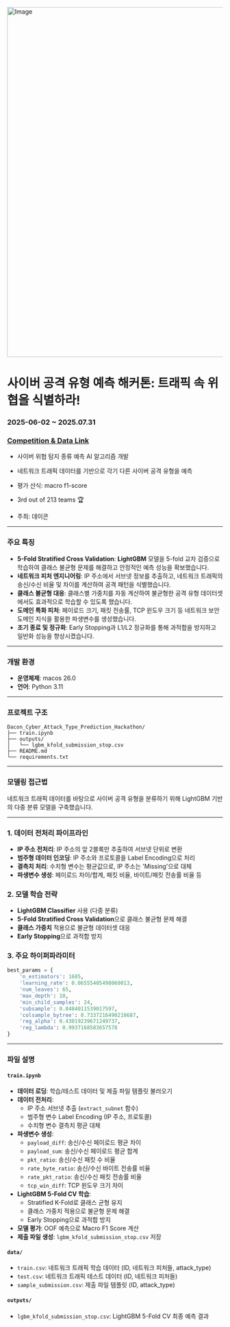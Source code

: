 <img width="1054" height="816" alt="Image" src="https://github.com/user-attachments/assets/68e924ae-1f03-489e-8a64-d3331bb117f6" />  

# 사이버 공격 유형 예측 해커톤: 트래픽 속 위협을 식별하라!  

### **2025-06-02 ~ 2025.07.31**
### [Competition & Data Link](https://dacon.io/competitions/open/236502/overview/description)
- 사이버 위협 탐지 종류 예측 AI 알고리즘 개발
- 네트워크 트래픽 데이터를 기반으로 각기 다른 사이버 공격 유형을 예측


- 평가 산식: macro f1-score  

- 3rd out of 213 teams 🏆

- 주최: 데이콘  
---

### **주요 특징**

- **5-Fold Stratified Cross Validation**: **LightGBM** 모델을 5-fold 교차 검증으로 학습하여 클래스 불균형 문제를 해결하고 안정적인 예측 성능을 확보했습니다.
- **네트워크 피처 엔지니어링**: IP 주소에서 서브넷 정보를 추출하고, 네트워크 트래픽의 송신/수신 비율 및 차이를 계산하여 공격 패턴을 식별했습니다.
- **클래스 불균형 대응**: 클래스별 가중치를 자동 계산하여 불균형한 공격 유형 데이터셋에서도 효과적으로 학습할 수 있도록 했습니다.
- **도메인 특화 피처**: 페이로드 크기, 패킷 전송률, TCP 윈도우 크기 등 네트워크 보안 도메인 지식을 활용한 파생변수를 생성했습니다.
- **조기 종료 및 정규화**: Early Stopping과 L1/L2 정규화를 통해 과적합을 방지하고 일반화 성능을 향상시켰습니다.

---

### **개발 환경**

- **운영체제**: macos 26.0
- **언어**: Python 3.11

---

### **프로젝트 구조**

```
Dacon_Cyber_Attack_Type_Prediction_Hackathon/
├── train.ipynb          
├── outputs/
│   └── lgbm_kfold_submission_stop.csv
├── README.md           
└── requirements.txt    
```

---

### **모델링 접근법**

네트워크 트래픽 데이터를 바탕으로 사이버 공격 유형을 분류하기 위해 LightGBM 기반의 다중 분류 모델을 구축했습니다.

***

### 1. 데이터 전처리 파이프라인
- **IP 주소 전처리**: IP 주소의 앞 2블록만 추출하여 서브넷 단위로 변환
- **범주형 데이터 인코딩**: IP 주소와 프로토콜을 Label Encoding으로 처리
- **결측치 처리**: 수치형 변수는 평균값으로, IP 주소는 'Missing'으로 대체
- **파생변수 생성**: 페이로드 차이/합계, 패킷 비율, 바이트/패킷 전송률 비율 등

### 2. 모델 학습 전략
- **LightGBM Classifier** 사용 (다중 분류)
- **5-Fold Stratified Cross Validation**으로 클래스 불균형 문제 해결
- **클래스 가중치** 적용으로 불균형 데이터셋 대응
- **Early Stopping**으로 과적합 방지

### 3. 주요 하이퍼파라미터
```python
best_params = {
    'n_estimators': 1685,
    'learning_rate': 0.06555405498060013,
    'num_leaves': 65,
    'max_depth': 10,
    'min_child_samples': 24,
    'subsample': 0.8484011539017597,
    'colsample_bytree': 0.7337216490210687,
    'reg_alpha': 0.43019239671249737,
    'reg_lambda': 0.9937168583657578
}
```

---

### **파일 설명**

#### `train.ipynb`
- **데이터 로딩**: 학습/테스트 데이터 및 제출 파일 템플릿 불러오기
- **데이터 전처리**:
  - IP 주소 서브넷 추출 (`extract_subnet` 함수)
  - 범주형 변수 Label Encoding (IP 주소, 프로토콜)
  - 수치형 변수 결측치 평균 대체
- **파생변수 생성**:
  - `payload_diff`: 송신/수신 페이로드 평균 차이
  - `payload_sum`: 송신/수신 페이로드 평균 합계
  - `pkt_ratio`: 송신/수신 패킷 수 비율
  - `rate_byte_ratio`: 송신/수신 바이트 전송률 비율
  - `rate_pkt_ratio`: 송신/수신 패킷 전송률 비율
  - `tcp_win_diff`: TCP 윈도우 크기 차이
- **LightGBM 5-Fold CV 학습**: 
  - Stratified K-Fold로 클래스 균형 유지
  - 클래스 가중치 적용으로 불균형 문제 해결
  - Early Stopping으로 과적합 방지
- **모델 평가**: OOF 예측으로 Macro F1 Score 계산
- **제출 파일 생성**: `lgbm_kfold_submission_stop.csv` 저장

#### `data/`
- `train.csv`: 네트워크 트래픽 학습 데이터 (ID, 네트워크 피처들, attack_type)
- `test.csv`: 네트워크 트래픽 테스트 데이터 (ID, 네트워크 피처들)
- `sample_submission.csv`: 제출 파일 템플릿 (ID, attack_type)

#### `outputs/`
- `lgbm_kfold_submission_stop.csv`: LightGBM 5-Fold CV 최종 예측 결과



